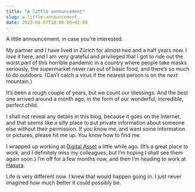 ```yaml
---
title: "A little announcement"
slug: a-little-announcement
date: 2022-04-07T18:00:00+02:00
---
```


A little announcement, in case you’re interested.

My partner and I have lived in Zürich for almost two and a half years now. I love it here, and I am very grateful and privileged that I got to ride out the worst part of this horrible pandemic in a country where people take masks seriously, the supermarket never ran out of basic food, and there’s so much to do outdoors. (Can’t catch a virus if the nearest person is on the _next_ mountain.)

It’s been a rough couple of years, but we count our blessings. And the best one arrived around a month ago, in the form of our wonderful, incredible, perfect child.

I shall not reveal any details in this blog, because it goes on the Internet, and that seems like a silly place to put private information about someone else without their permission. If you know me, and want some information or pictures, please hit me up. You know how to find me.

I wrapped up working at [Digital Asset](https://www.digitalasset.com/) a little while ago. (It’s a great place to work, and I definitely miss my colleagues, but I’m hoping I shall see them again soon.) I’m off for a few months now, and then I’m heading to work at [Hasura](https://hasura.io/).

Life is very different now. I knew that would happen going in. I just never imagined how much better it could possibly be.
